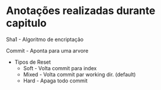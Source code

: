 # Anotações realizadas durante capitulo

Sha1 - Algoritmo de encriptação

Commit - Aponta para uma arvore

* Tipos de Reset
  * Soft - Volta commit para index
  * Mixed - Volta commit par working dir. (default)
  * Hard - Apaga todo commit